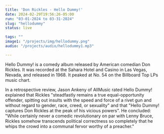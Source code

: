 ```yaml
---
title: 'Don Rickles - Hello Dummy!'
date: 2024-02-29T19:56:26-05:00
run: "03-01-2024 to 03-31-2024"
slug: "hellodummy"
status: live

tags: ""
image1: "/projects/img/hellodummy.png"
audio: "/projects/audio/hellodummy1.mp3"

---
```


Hello Dummy! is a comedy album released by American comedian Don Rickles. It was recorded at the Sahara Hotel and Casino in Las Vegas, Nevada, and released in 1968. It peaked at No. 54 on the Billboard Top LPs music chart.

In a retrospective review, Jason Ankeny of AllMusic rated Hello Dummy! explained that Rickles "steadfastly remains a true equal-opportunity offender, spitting out insults with the speed and force of a rivet gun and without regard to gender, race, creed, or sexuality" and that "Hello Dummy! captures Don Rickles at the peak of his vicious powers". He concluded: "While certainly never a comedic revolutionary on par with Lenny Bruce, Rickles somehow transcends political correctness so completely that he whips the crowd into a communal fervor worthy of a preacher."